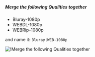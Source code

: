 <!-- markdownlint-disable MD041-->
##### Merge the following Qualities together

- Bluray-1080p
- WEBDL-1080p
- WEBRip-1080p

and name it: `Bluray|WEB-1080p`

![!Merge the following Qualities together](/SQP/images/1-web-merge-qualities.png)
<!-- markdownlint-enable MD041-->
